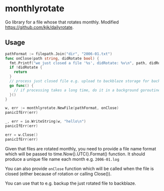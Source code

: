 # monthlyrotate

Go library for a file whose that rotates monthly. Modified https://github.com/kjk/dailyrotate.

## Usage

```go
pathFormat := filepath.Join("dir", "2006-01.txt")
func onClose(path string, didRotate bool) {
  fmt.Printf("we just closed a file '%s', didRotate: %v\n", path, didRotate)
  if !didRotate {
    return
  }
  // process just closed file e.g. upload to backblaze storage for backup
  go func() {
    // if processing takes a long time, do it in a background goroutine
  }()
}

w, err := monthlyrotate.NewFile(pathFormat, onClose)
panicIfErr(err)

_, err = io.WriteString(w, "hello\n")
panicIfErr(err)

err = w.Close()
panicIfErr(err)
```

Given that files are rotated monthly, you need to provide
a file name format which will be passed to time.Now().UTC().Format()
function. It should produce a unique file name each month e.g. `2006-01.log`

You can also provide `onClose` function which will be called
when the file is closed (either because of rotation or calling Close()).

You can use that to e.g. backup the just rotated file to backblaze.
